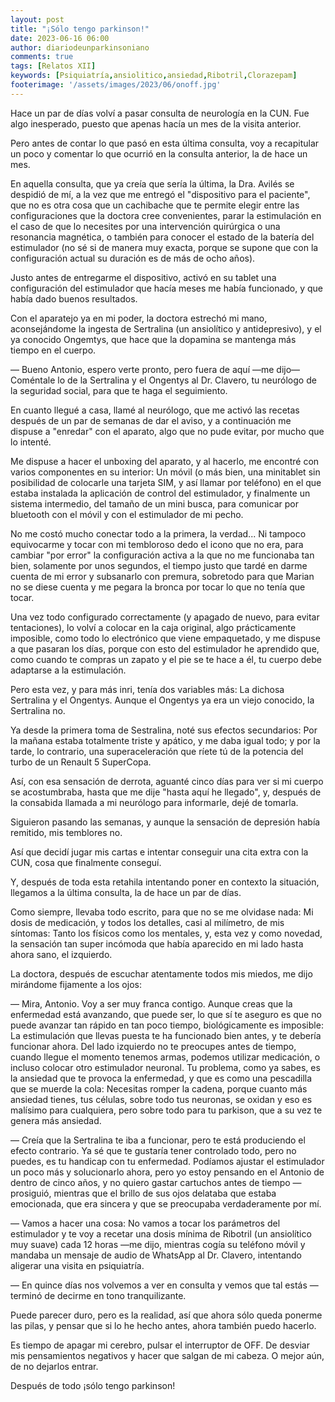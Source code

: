 ```yaml
---
layout: post
title: "¡Sólo tengo parkinson!"
date: 2023-06-16 06:00
author: diariodeunparkinsoniano
comments: true
tags: [Relatos XII] 
keywords: [Psiquiatría,ansiolitico,ansiedad,Ribotril,Clorazepam]
footerimage: '/assets/images/2023/06/onoff.jpg'
---
```

Hace un par de días volví a pasar consulta de neurología en la CUN.
Fue algo inesperado, puesto que apenas hacía un mes de la visita anterior.

Pero antes de contar lo que pasó en esta última consulta, voy a recapitular un poco y comentar lo que ocurrió en la consulta anterior, la de hace un mes.

En aquella consulta, que ya creía que sería la última, la Dra. Avilés se despidió de mí, a la vez que me entregó el "dispositivo para el paciente", que no es otra cosa que un cachibache que te permite elegir entre las configuraciones que la doctora cree convenientes, parar la estimulación en el caso de que lo necesites por una intervención quirúrgica o una resonancia magnética, o también para conocer el estado de la batería del estimulador (no sé si de manera muy exacta, porque se supone que con la configuración actual su duración es de más de ocho años).

Justo antes de entregarme el dispositivo, activó en su tablet una configuración del estimulador que hacía meses me había funcionado, y que había dado buenos resultados.

Con el aparatejo ya en mi poder, la doctora estrechó mi mano, aconsejándome la ingesta de Sertralina (un ansiolítico y antidepresivo), y el ya conocido Ongemtys, que hace que la dopamina se mantenga más tiempo en el cuerpo.

— Bueno Antonio, espero verte pronto, pero fuera de aquí —me dijo— Coméntale lo de la Sertralina y el Ongentys al Dr. Clavero, tu neurólogo de la seguridad social, para que te haga el seguimiento.


En cuanto llegué a casa, llamé al neurólogo, que me activó las recetas después de un par de semanas de dar el aviso, y a continuación me dispuse a "enredar" con el aparato, algo que no pude evitar, por mucho que lo intenté.

Me dispuse a hacer el unboxing del aparato, y al hacerlo, me encontré con varios componentes en su interior: Un móvil (o más bien, una minitablet sin posibilidad de colocarle una tarjeta SIM, y así llamar por teléfono) en el que estaba instalada la aplicación de control del estimulador, y finalmente un sistema intermedio, del tamaño de un mini busca, para comunicar por bluetooth con el móvil y con el estimulador de mi pecho.

No me costó mucho conectar todo a la primera, la verdad... Ni tampoco equivocarme y tocar con mi tembloroso dedo el icono que no era, para cambiar "por error" la configuración activa a la que no me funcionaba tan bien, solamente por unos segundos, el tiempo justo que tardé en darme cuenta de mi error y subsanarlo con premura, sobretodo para que Marian no se diese cuenta y me pegara la bronca por tocar lo que no tenía que tocar.

Una vez todo configurado correctamente (y apagado de nuevo, para evitar tentaciones), lo volví a colocar en la caja original, algo prácticamente imposible, como todo lo electrónico que viene empaquetado, y me dispuse a que pasaran los días, porque con esto del estimulador he aprendido que, como cuando te compras un zapato y el pie se te hace a él, tu cuerpo debe adaptarse a la estimulación.

Pero esta vez, y para más inri, tenía dos variables más: La dichosa Sertralina y el Ongentys.
Aunque el Ongentys ya era un viejo conocido, la Sertralina no.

Ya desde la primera toma de Sestralina, noté sus efectos secundarios: Por la mañana estaba totalmente triste y apático, y me daba igual todo; y por la tarde, lo contrario, una superaceleración que ríete tú de la potencia del turbo de un Renault 5 SuperCopa.

Así, con esa sensación de derrota, aguanté cinco días para ver si mi cuerpo se acostumbraba, hasta que me dije "hasta aquí he llegado", y, después de la consabida llamada a mi neurólogo para informarle, dejé de tomarla.

Siguieron pasando las semanas, y aunque la sensación de depresión había remitido, mis temblores no.

Así que decidí jugar mis cartas e intentar conseguir una cita extra con la CUN, cosa que finalmente conseguí.

Y, después de toda esta retahila intentando poner en contexto la situación, llegamos a la última consulta, la de hace un par de días.

Como siempre, llevaba todo escrito, para que no se me olvidase nada: Mi dosis de medicación, y todos los detalles, casi al milímetro, de mis síntomas: Tanto los físicos como los mentales, y, esta vez y como novedad, la sensación tan super incómoda que había aparecido en mi lado hasta ahora sano, el izquierdo.


La doctora, después de escuchar atentamente todos mis miedos, me dijo mirándome fijamente a los ojos:

— Mira, Antonio. Voy a ser muy franca contigo. Aunque creas que la enfermedad está avanzando, que puede ser, lo que sí te aseguro es que no puede avanzar tan rápido en tan poco tiempo, biológicamente es imposible: La estimulación que llevas puesta te ha funcionado bien antes, y te debería funcionar ahora. Del lado izquierdo no te preocupes antes de tiempo, cuando llegue el momento tenemos armas, podemos utilizar medicación, o incluso colocar otro estimulador neuronal. Tu problema, como ya sabes, es la ansiedad que te provoca la enfermedad, y que es como una pescadilla que se muerde la cola: Necesitas romper la cadena, porque cuanto más ansiedad tienes, tus células, sobre todo tus neuronas, se oxidan y eso es malísimo para cualquiera, pero sobre todo para tu parkison, que a su vez te genera más ansiedad.

— Creía que la Sertralina te iba a funcionar, pero te está produciendo el efecto contrario. Ya sé que te gustaría tener controlado todo, pero no puedes, es tu handicap con tu enfermedad. Podíamos ajustar el estimulador un poco más y solucionarlo ahora, pero yo estoy pensando en el Antonio de dentro de cinco años, y no quiero gastar cartuchos antes de tiempo —prosiguió, mientras que el brillo de sus ojos delataba que estaba emocionada, que era sincera y que se preocupaba verdaderamente por mí.

— Vamos a hacer una cosa: No vamos a tocar los parámetros del estimulador y te voy a recetar una dosis mínima de Ribotril (un ansiolítico muy suave) cada 12 horas —me dijo, mientras cogía su teléfono móvil y mandaba un mensaje de audio de WhatsApp al Dr. Clavero, intentando aligerar una visita en psiquiatría.

— En quince días nos volvemos a ver en consulta y vemos que tal estás —terminó de decirme en tono tranquilizante.

Puede parecer duro, pero es la realidad, así que ahora sólo queda ponerme las pilas, y pensar que si lo he hecho antes, ahora también puedo hacerlo.

Es tiempo de apagar mi cerebro, pulsar el interruptor de OFF. De desviar mis pensamientos negativos y hacer que salgan de mi cabeza. O mejor aún, de no dejarlos entrar.

Después de todo ¡sólo tengo parkinson!
